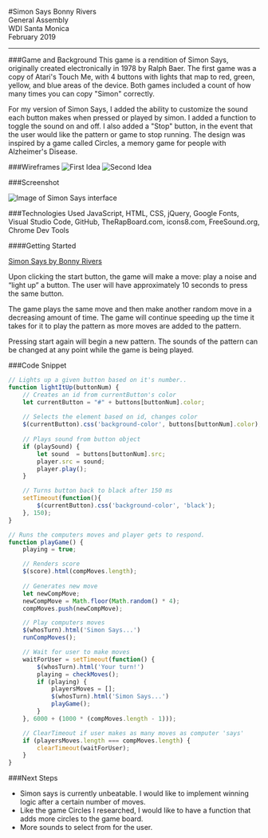 #Simon Says
Bonny Rivers <br>
General Assembly <br>WDI Santa Monica  <br>
February 2019

---

###Game and Background
This game is a rendition of Simon Says, originally created electronically in 1978 by Ralph Baer. The first game was a copy of Atari's Touch Me, with 4 buttons with lights that map to red, green, yellow, and blue areas of the device. Both games included a count of how many times you can copy "Simon" correctly.

For my version of Simon Says, I added the ability to customize the sound each button makes when pressed or played by simon. I added a function to toggle the sound on and off. I also added a "Stop" button, in the event that the user would like the pattern or game to stop running. The design was inspired by a game called Circles, a memory game for people with Alzheimer's Disease.

###Wireframes
![First Idea](http://i67.tinypic.com/2zom7oz.jpg)
![Second Idea](http://i65.tinypic.com/34yuu54.jpg)


###Screenshot

![Image of Simon Says interface](http://i68.tinypic.com/118zxgp.jpg)

###Technologies Used
JavaScript, HTML, CSS, jQuery, Google Fonts, Visual Studio Code, GitHub, TheRapBoard.com, icons8.com, FreeSound.org, Chrome Dev Tools



####Getting Started

[Simon Says by Bonny Rivers](https://bmrivers.github.io/simon-says/)

Upon clicking the start button, the game will make a move: play a noise and “light up” a button. The user will have approximately 10 seconds to press the same button.

The game plays the same move and then make another random move in a decreasing amount of time. The game will continue speeding up the time it takes for it to play the pattern as more moves are added to the pattern.


Pressing start again will begin a new pattern. The sounds of the pattern can be changed at any point while the game is being played.

###Code Snippet
```javascript
// Lights up a given button based on it's number..
function lightItUp(buttonNum) {
    // Creates an id from currentButton's color
    let currentButton = "#" + buttons[buttonNum].color;
    
    // Selects the element based on id, changes color
    $(currentButton).css('background-color', buttons[buttonNum].color);
    
    // Plays sound from button object
    if (playSound) {
        let sound  = buttons[buttonNum].src;
        player.src = sound;
        player.play();
    }

    // Turns button back to black after 150 ms
    setTimeout(function(){
        $(currentButton).css('background-color', 'black');
    }, 150);
}

// Runs the computers moves and player gets to respond.
function playGame() {
    playing = true;

    // Renders score
    $(score).html(compMoves.length);
    
    // Generates new move
    let newCompMove;
    newCompMove = Math.floor(Math.random() * 4);
    compMoves.push(newCompMove);

    // Play computers moves
    $(whosTurn).html('Simon Says...')
    runCompMoves();

    // Wait for user to make moves
    waitForUser = setTimeout(function() {
        $(whosTurn).html('Your turn!')
        playing = checkMoves();
        if (playing) {
            playersMoves = [];
            $(whosTurn).html('Simon Says...')
            playGame();
        }
    }, 6000 + (1000 * (compMoves.length - 1)));

    // ClearTimeout if user makes as many moves as computer 'says'
    if (playersMoves.length === compMoves.length) {
        clearTimeout(waitForUser);
    }
}
```

###Next Steps
* Simon says is currently unbeatable. I would like to implement winning logic after a certain number of moves.
* Like the game Circles I researched, I would like to have a function that adds more circles to the game board.
* More sounds to select from for the user.